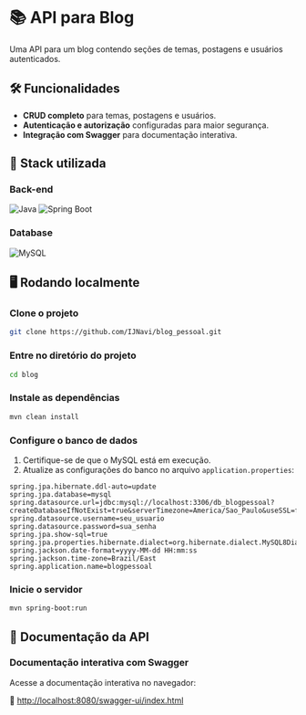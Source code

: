 # 📚 API para Blog

Uma API para um blog contendo seções de temas, postagens e usuários autenticados.

## 🛠️ Funcionalidades

- **CRUD completo** para temas, postagens e usuários.
- **Autenticação e autorização** configuradas para maior segurança.
- **Integração com Swagger** para documentação interativa.

## 🚀 Stack utilizada

### Back-end
![Java](https://img.shields.io/badge/Java-ED8B00?style=for-the-badge&logo=java&logoColor=white)
![Spring Boot](https://img.shields.io/badge/Spring_Boot-6DB33F?style=for-the-badge&logo=spring-boot&logoColor=white)

### Database
![MySQL](https://img.shields.io/badge/MySQL-4479A1?style=for-the-badge&logo=mysql&logoColor=white)

## 🖥️ Rodando localmente

### Clone o projeto

```bash
git clone https://github.com/IJNavi/blog_pessoal.git
```

### Entre no diretório do projeto

```bash
cd blog
```

### Instale as dependências

```bash
mvn clean install
```

### Configure o banco de dados

1. Certifique-se de que o MySQL está em execução.
2. Atualize as configurações do banco no arquivo `application.properties`:

```properties
spring.jpa.hibernate.ddl-auto=update
spring.jpa.database=mysql
spring.datasource.url=jdbc:mysql://localhost:3306/db_blogpessoal?createDatabaseIfNotExist=true&serverTimezone=America/Sao_Paulo&useSSL=false&allowPublicKeyRetrieval=true
spring.datasource.username=seu_usuario
spring.datasource.password=sua_senha
spring.jpa.show-sql=true
spring.jpa.properties.hibernate.dialect=org.hibernate.dialect.MySQL8Dialect
spring.jackson.date-format=yyyy-MM-dd HH:mm:ss
spring.jackson.time-zone=Brazil/East
spring.application.name=blogpessoal
```

### Inicie o servidor

```bash
mvn spring-boot:run
```

## 📖 Documentação da API

### Documentação interativa com Swagger

Acesse a documentação interativa no navegador:

🔗 [http://localhost:8080/swagger-ui/index.html](http://localhost:8080/swagger-ui/index.html)
```

